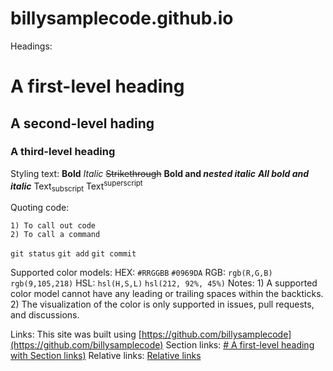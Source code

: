 # billysamplecode.github.io

Headings:
# A first-level heading
## A second-level hading
### A third-level heading

Styling text:
**Bold**
*Italic*
~~Strikethrough~~
**Bold and _nested italic_**
***All bold and italic***
Text<sub>subscript</sub>
Text<sup>superscript</sup>

Quoting code:
```Backticks: 
1) To call out code
2) To call a command
```
```git status```
```git add```
```git commit```

Supported color models:
HEX:
`#RRGGBB`
`#0969DA`
RGB:
`rgb(R,G,B)`
`rgb(9,105,218)`
HSL:
`hsl(H,S,L)`
`hsl(212, 92%, 45%)`
Notes: 1) A supported color model cannot have any leading or trailing spaces within the backticks.
2) The visualization of the color is only supported in issues, pull requests, and discussions.

Links:
This site was built using [https://github.com/billysamplecode](https://github.com/billysamplecode)
Section links:
[# A first-level heading with Section links)](root/filename/fileType)
Relative links:
[Relative links](root/filename.fileType)
